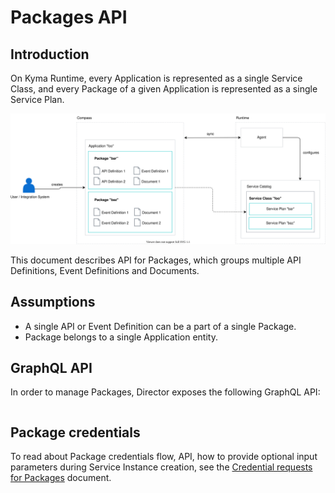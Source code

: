 # Packages API

## Introduction

On Kyma Runtime, every Application is represented as a single Service Class, and every Package of a given Application is represented as a single Service Plan. 

![API Packages Diagram](./assets/packages-api.svg)

This document describes API for Packages, which groups multiple API Definitions, Event Definitions and Documents.

## Assumptions
- A single API or Event Definition can be a part of a single Package.
- Package belongs to a single Application entity.

## GraphQL API

In order to manage Packages, Director exposes the following GraphQL API:

```graphql

```

## Package credentials

To read about Package credentials flow, API, how to provide optional input parameters during Service Instance creation, see the [Credential requests for Packages](./03-packages-credential-requests.md) document.
